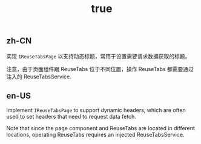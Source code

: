﻿---
order: 2
iframe: 360
link: /reuse/dynamic-title
title:
  zh-CN: 动态标题
  en-US: Dynamic title
---

## zh-CN

实现 `IReuseTabsPage` 以支持动态标题，常用于设置需要请求数据获取的标题。

注意，由于页面组件跟 ReuseTabs 位于不同位置，操作 ReuseTabs 都需要通过注入的 ReuseTabsService.

## en-US

Implement `IReuseTabsPage` to support dynamic headers, which are often used to set headers that need to request data fetch.

Note that since the page component and ReuseTabs are located in different locations, operating ReuseTabs requires an injected ReuseTabsService.
